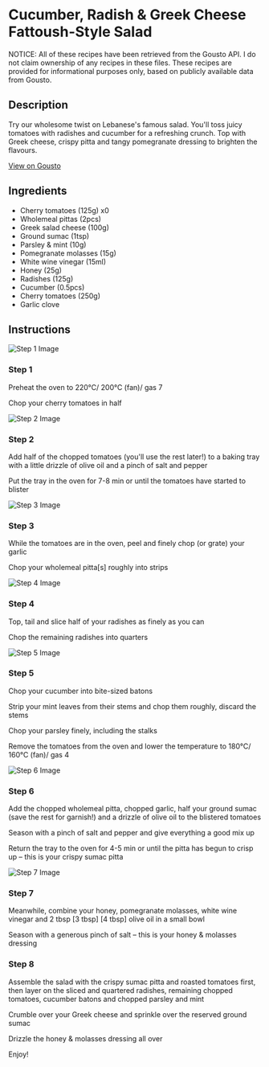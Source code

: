 # Cucumber, Radish & Greek Cheese Fattoush-Style Salad

NOTICE: All of these recipes have been retrieved from the Gousto API. I do not claim ownership of any recipes in these files. These recipes are provided for informational purposes only, based on publicly available data from Gousto.

## Description

Try our wholesome twist on Lebanese's famous salad. You'll toss juicy tomatoes with radishes and cucumber for a refreshing crunch. Top with Greek cheese, crispy pitta and tangy pomegranate dressing to brighten the flavours.

[View on Gousto](https://www.gousto.co.uk/recipes/cookbook/chunky-cucumber-radish-feta-fattoush-salad)

## Ingredients

- Cherry tomatoes (125g) x0
- Wholemeal pittas (2pcs)
- Greek salad cheese (100g)
- Ground sumac (1tsp)
- Parsley & mint (10g)
- Pomegranate molasses (15g)
- White wine vinegar (15ml)
- Honey (25g)
- Radishes (125g)
- Cucumber (0.5pcs)
- Cherry tomatoes (250g)
- Garlic clove

## Instructions

![Step 1 Image](https://production-media.gousto.co.uk/cms/recipe-step-image/Step-1-1630493923538-x200.jpg)

### Step 1

Preheat the oven to 220°C/ 200°C (fan)/ gas 7

Chop your cherry tomatoes in half

![Step 2 Image](https://production-media.gousto.co.uk/cms/recipe-step-image/Step-2-1630493937800-x200.jpg)

### Step 2

Add half of the chopped tomatoes (you'll use the rest later!) to a baking tray with a little drizzle of olive oil and a pinch of salt and pepper

Put the tray in the oven for 7-8 min or until the tomatoes have started to blister

![Step 3 Image](https://production-media.gousto.co.uk/cms/recipe-step-image/Step-3-1630493942260-x200.jpg)

### Step 3

While the tomatoes are in the oven, peel and finely chop (or grate) your garlic

Chop your wholemeal pitta[s] roughly into strips

![Step 4 Image](https://production-media.gousto.co.uk/cms/recipe-step-image/Step-4-1630493948428-x200.jpg)

### Step 4

Top, tail and slice half of your radishes as finely as you can

Chop the remaining radishes into quarters

![Step 5 Image](https://production-media.gousto.co.uk/cms/recipe-step-image/Step-5-1630493954013-x200.jpg)

### Step 5

Chop your cucumber into bite-sized batons

Strip your mint leaves from their stems and chop them roughly, discard the stems

Chop your parsley finely, including the stalks

Remove the tomatoes from the oven and lower the temperature to 180°C/ 160°C (fan)/ gas 4

![Step 6 Image](https://production-media.gousto.co.uk/cms/recipe-step-image/Step-6-1630493960593-x200.jpg)

### Step 6

Add the chopped wholemeal pitta, chopped garlic, half your ground sumac (save the rest for garnish!) and a drizzle of olive oil to the blistered tomatoes

Season with a pinch of salt and pepper and give everything a good mix up

Return the tray to the oven for 4-5 min or until the pitta has begun to crisp up – this is your crispy sumac pitta

![Step 7 Image](https://production-media.gousto.co.uk/cms/recipe-step-image/spicy-soy-sauce-1646221731174-x200.jpg)

### Step 7

Meanwhile, combine your honey, pomegranate molasses, white wine vinegar and 2 tbsp <span class="text-purple">[3 tbsp]</span> <span class="text-danger">[4 tbsp]</span> olive oil in a small bowl

Season with a generous pinch of salt – this is your honey & molasses dressing

### Step 8

Assemble the salad with the crispy sumac pitta and roasted tomatoes first, then layer on the sliced and quartered radishes, remaining chopped tomatoes, cucumber batons and chopped parsley and mint

Crumble over your Greek cheese and sprinkle over the reserved ground sumac

Drizzle the honey & molasses dressing all over

Enjoy!

